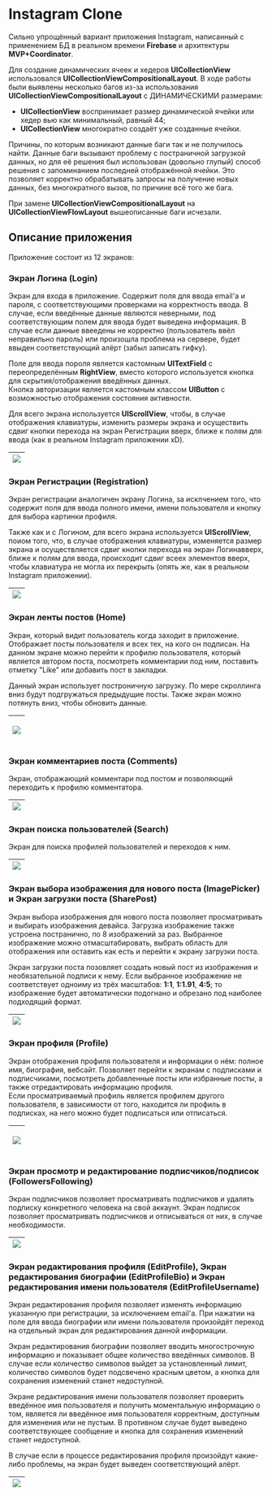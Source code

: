 # Instagram Clone

Сильно упрощённый вариант приложения Instagram, написанный с применением БД в реальном времени **Firebase** и архитектуры **MVP+Coordinator**.  

Для создание динамических ячеек и хедеров **UICollectionView** использовался **UICollectionViewCompositionalLayout**. В ходе работы были выявлены несколько багов 
из-за использования **UICollectionViewCompositionalLayout** с ДИНАМИЧЕСКИМИ размерами:
* **UICollectionView** воспринимает размер динамической ячейки или хедер вью как минимальный, равный 44;
* **UICollectionView** многократно создаёт уже созданные ячейки.  

Причины, по которым возникают данные баги так и не получилось найти. Данные баги вызывают проблему с постраничной загрузкой данных, но для её решения был использован 
(довольно глупый) способ решения с запоминанием последней отображённой ячейки. Это позволяет корректно обрабатывать запросы на получение новых данных, без многократного вызов, 
по причине всё того же бага.  

При замене **UICollectionViewCompositionalLayout** на **UICollectionViewFlowLayout** вышеописанные баги исчезали.

## Описание приложения

Приложение состоит из 12 экранов:

### Экран Логина (Login)
Экран для входа в приложение. Содержит поля для ввода email'а и пароля, с соответствующими проверками на корректность ввода. В случае, если введённые данные являются неверными,
под соответствующим полем для ввода будет выведена информация. В случае если данные ввеедены не корректно (пользователь ввёл неправильно пароль) или произошла проблема на 
сервере, будет ввыден соответствующий алёрт (забыл записать гифку).  

Поле для ввода пороля является кастомным 
**UITextField** с переопределённым **RightView**, вместо которого используется кнопка для скрытия/отображения введённых данных.  
Кнопка авторизации является кастомным классом **UIButton** с возможностью отображения состояния активности.

Для всего экрана используется **UIScrollView**, чтобы, в случае отображения клавиатуры, изменить размеры экрана и осуществить сдвиг кнопки перехода на экран Регистрации вверх, 
ближе к полям для ввода (как в реальном Instagram приложении xD).

| ![](Gifs/login.gif) |
| :------------------:|
  

### Экран Регистрации (Registration)
Экран регистрации аналогичен экрану Логина, за исклчением того, что содержит поля для ввода полного имени, имени пользователя и кнопку для выбора картинки профиля.

Также как и с Логином, для всего экрана используется **UIScrollView**, поиом того, что, в случае отображения клавиатуры, изменяется размер экрана и осуществляется сдвиг кнопки 
перехода на экран Логинавверх, ближе к полям для ввода, происходит сдвиг всеех элементов вверх, чтобы клавиатура не могла их перекрыть (опять же, как в реальном Instagram 
приложении).

| ![](Gifs/registration.gif) |
| :-------------------------:|


### Экран ленты постов (Home)
Экран, который видит пользователь когда заходит в приложение. Отображает посты пользователя и всех тех, на кого он подписан. На данном экране можно перейти к профилю 
пользователя, который является автором поста, посмотреть комментарии под ним, поставить отметку "Like" или добавить пост в закладки.  

Данный экран использует построничную загрузку. По мере скроллинга вниз будут подгружаться предыдущие посты. Также экран можно потянуть вниз, чтобы обновить данные.

| <p> <img src="Gifs/home.jpg"> </p> |
| :---------------------------------:|


### Экран комментариев поста (Comments)
Экран, отображающий комментари под постом и позволяющий переходить к профилю комментатора.

| ![](Gifs/comments.gif) |
| :---------------------:|


### Экран поиска пользователей (Search)
Экран для поиска профилей пользователей и переходов к ним.

| ![](Gifs/search.gif) |
| :-------------------:|


### Экран выбора изображения для нового поста (ImagePicker) и Экран загрузки поста (SharePost)
Экран выбора изображения для нового поста позволяет просматривать и выбирать изображения девайса. Загрузка изображение также устроена постранично, по 8 изображений за раз. 
Выбранное изображение можно отмасштабировать, выбрать область для отображения или оставить как есть и перейти к экрану загрузки поста.  

Экран загрузки поста позовляет создать новый пост из изображения и необязательной подписи к нему. Если выбранное изображение не соответствует одноиму из трёх 
масштабов: **1:1**, **1:1.91**, **4:5**; то изображение будет автоматически подогнано и обрезано под наиболее подходящий формат.

| ![](Gifs/new_post.gif) |
| :---------------------:|


### Экран профиля (Profile)
Экран отображения профиля пользователя и информации о нём: полное имя, биография, вебсайт. 
Позволяет перейти к экранам с подписками и подписчиками, посмотреть добавленные посты или избранные посты, а также отредактировать 
информацию профиля.  
Если просматриваемый профиль является профилем другого пользователя, в зависимости от того, находится ли профиль в подписках, на него можно будет подписаться или отписаться.

| <p> <img src="Gifs/profile.jpg"> </p> |
| :------------------------------------:|


### Экран просмотр и редактирование подписчиков/подписок (FollowersFollowing)
Экран подписчиков позволяет просматривать подписчиков и удалять подписку конкретного человека на свой аккаунт. Экран подписок позволяет просматривать подписчиков и 
отписываться от них, в случае необходимости. 

| ![](Gifs/profile_followers_following.gif) |
| :----------------------------------------:|


### Экран редактирования профиля (EditProfile), Экран редактирования биографии (EditProfileBio) и Экран редактирования имени пользователя (EditProfileUsername)
Экран редактирования профиля позволяет изменять информацию указанную при регистрации, за исключением email'а. При нажатии на поле для ввода биографии или имени пользователя 
произойдёт переход на отдельный экран для редактирования данной информации.  

Экран редактирования биографии позволяет вводить многострочную информацию и показывает общее количество введённых символов. В случае если количество символов выйдет за 
установленный лимит, количество символов будет подсвечено красным цветом, а кнопка для сохранения изменений станет недоступной.  

Экране редактирования имени пользователя позволяет проверить введённое имя пользователя и получить моментальную информацию о том, является ли введённое имя пользователя 
корректным, доступным для изменения или не пустым. В противном случае будет выведено соответствующее сообщение и кнопка для сохранения изменений станет недоступной.  

В случае если в процессе редактирования профиля произойдут какие-либо проблемы, на экран будет выведен соответствующий алёрт.

| ![](Gifs/profile_edit.gif) |
| :-------------------------:|
